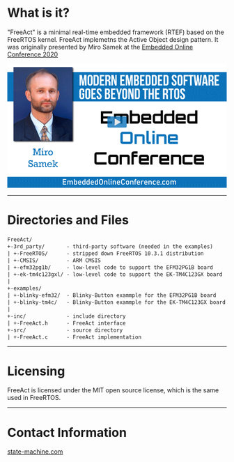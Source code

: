 # What is it?
"FreeAct" is a minimal real-time embedded framework (RTEF) based on the
FreeRTOS kernel. FreeAct implemetns the Active Object design pattern.
It was originally presented by Miro Samek at the
[Embedded Online Conference 2020](https://www.embeddedonlineconference.com/session/Modern_Embedded_Software_Goes_Beyond_the_RTOS)

![Miro Samek at Embedded Online Conference](img/EOC_Miro.png)


---------------------------------------------------------------------
# Directories and Files

```
FreeAct/
+-3rd_party/       - third-party software (needed in the examples)
| +-FreeRTOS/      - stripped down FreeRTOS 10.3.1 distribution
| +-CMSIS/         - ARM CMSIS
| +-efm32pg1b/     - low-level code to support the EFM32PG1B board
| +-ek-tm4c123gxl/ - low-level code to support the EK-TM4C123GX board
|
+-examples/
| +-blinky-efm32/  - Blinky-Button exammple for the EFM32PG1B board
| +-blinky-tm4c/   - Blinky-Button exammple for the EK-TM4C123GX board
|
+-inc/             - include directory
| +-FreeAct.h      - FreeAct interface
+-src/             - source directory
| +-FreeAct.c      - FreeAct implementation
```

---------------------------------------------------------------------
# Licensing
FreeAct is licensed under the MIT open source license, which is the same
used in FreeRTOS.


---------------------------------------------------------------------
# Contact Information

[state-machine.com](https://www.state-machine.com)
